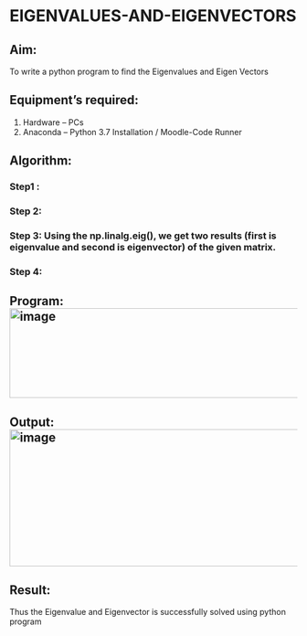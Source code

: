 # EIGENVALUES-AND-EIGENVECTORS
## Aim:
To write a python program to find the Eigenvalues and Eigen Vectors
## Equipment’s required:
1. 	Hardware – PCs
2. 	Anaconda – Python 3.7 Installation / Moodle-Code Runner
## Algorithm:
### Step1 : 
### Step 2: 
### Step 3: Using the np.linalg.eig(),  we get two results (first is eigenvalue and second is eigenvector) of the given matrix.
### Step 4: 

## Program:<img width="750" height="157" alt="image" src="https://github.com/user-attachments/assets/bc6ee838-b5c8-4123-83b2-23a8497ad29f" />


## Output:<img width="1238" height="240" alt="image" src="https://github.com/user-attachments/assets/65cfd26f-b5e1-41ca-b3df-827263bd086e" />

## Result:
Thus the Eigenvalue and Eigenvector is successfully solved using python program
